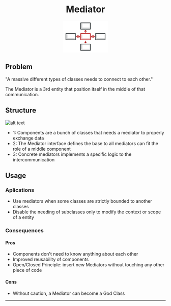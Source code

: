 <h1 align='center'>Mediator</h1>

<p align='center'>
	<img src='../../../.github/mediator.png' alt='Mediator'>
</p>

## Problem

"A massive different types of classes needs to connect to each other."

The Mediator is a 3rd entity that position itself in the middle of that communication.

## Structure

![alt text](https://refactoring.guru/images/patterns/diagrams/mediator/structure.png "Mediator UML Diagram")

- 1: Components are a bunch of classes that needs a mediator to properly exchange data
- 2: The Mediator interface defines the base to all mediators can fit the role of a middle component 
- 3: Concrete mediators implements a specific logic to the intercommunication

## Usage

### Aplications
- Use mediators when some classes are strictly bounded to another classes 
- Disable the needing of subclasses only to modify the context or scope of a entity

### Consequences
#### Pros
- Components don't need to know anything about each other
- Improved reusability of components
- Open/Closed Principle: insert new Mediators without touching any other piece of code 

#### Cons
- Without caution, a Mediator can become a God Class

---